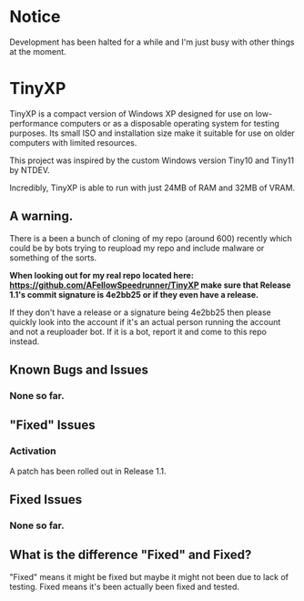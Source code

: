 # Notice
Development has been halted for a while and I'm just busy with other things at the moment.

# TinyXP
TinyXP is a compact version of Windows XP designed for use on low-performance computers or as a disposable operating system for testing purposes. Its small ISO and installation size make it suitable for use on older computers with limited resources. 

This project was inspired by the custom Windows version Tiny10 and Tiny11 by NTDEV. 

Incredibly, TinyXP is able to run with just 24MB of RAM and 32MB of VRAM.

## A warning.
There is a been a bunch of cloning of my repo (around 600) recently which could be by bots trying to reupload my repo and include malware or something of the sorts. 

**When looking out for my real repo located here: https://github.com/AFellowSpeedrunner/TinyXP make sure that Release 1.1's commit signature is 4e2bb25 or if they even have a release.** 

If they don't have a release or a signature being 4e2bb25 then please quickly look into the account if it's an actual person running the account and not a reuploader bot. If it is a bot, report it and come to this repo instead.

## Known Bugs and Issues
### None so far.

## "Fixed" Issues
### Activation
A patch has been rolled out in Release 1.1.

## Fixed Issues
### None so far.

## What is the difference "Fixed" and Fixed?
"Fixed" means it might be fixed but maybe it might not been due to lack of testing. Fixed means it's been actually been fixed and tested.
